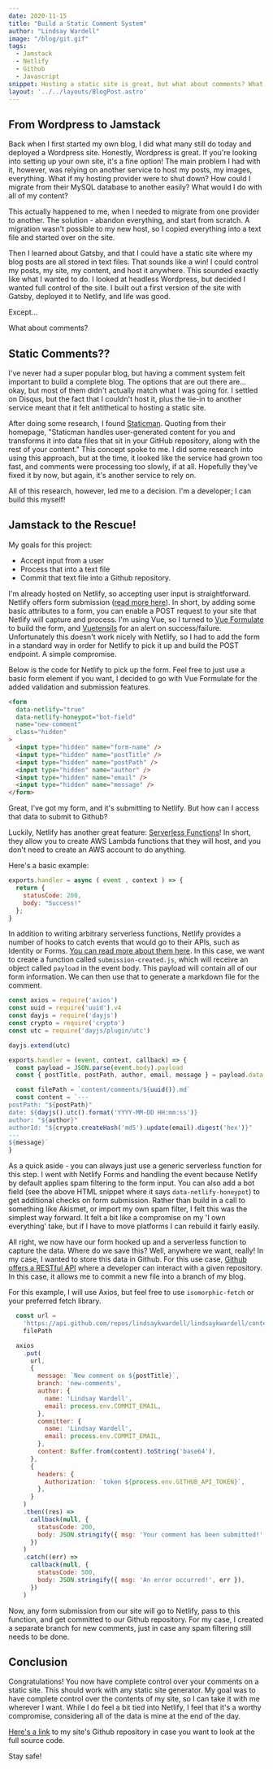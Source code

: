 ```yaml
---
date: 2020-11-15
title: "Build a Static Comment System"
author: "Lindsay Wardell"
image: "/blog/git.gif"
tags:
  - Jamstack
  - Netlify
  - Github
  - Javascript
snippet: Hosting a static site is great, but what about comments? What can we do to store comments in a static site?
layout: '../../layouts/BlogPost.astro'
---
```


## From Wordpress to Jamstack

Back when I first started my own blog, I did what many still do today and deployed a Wordpress site. Honestly, Wordpress is great. If you're looking into setting up your own site, it's a fine option! The main problem I had with it, however, was relying on another service to host my posts, my images, everything. What if my hosting provider were to shut down? How could I migrate from their MySQL database to another easily? What would I do with all of my content?

This actually happened to me, when I needed to migrate from one provider to another. The solution - abandon everything, and start from scratch. A migration wasn't possible to my new host, so I copied everything into a text file and started over on the site. 

Then I learned about Gatsby, and that I could have a static site where my blog posts are all stored in text files. That sounds like a win! I could control my posts, my site, my content, and host it anywhere. This sounded exactly like what I wanted to do. I looked at headless Wordpress, but decided I wanted full control of the site. I built out a first version of the site with Gatsby, deployed it to Netlify, and life was good.

Except...

What about comments?

## Static Comments??

I've never had a super popular blog, but having a comment system felt important to build a complete blog. The options that are out there are... okay, but most of them didn't actually match what I was going for. I settled on Disqus, but the fact that I couldn't host it, plus the tie-in to another service meant that it felt antithetical to hosting a static site.

After doing some research, I found [Staticman](https://staticman.net/). Quoting from their homepage, "Staticman handles user-generated content for you and transforms it into data files that sit in your GitHub repository, along with the rest of your content." This concept spoke to me. I did some research into using this approach, but at the time, it looked like the service had grown too fast, and comments were processing too slowly, if at all. Hopefully they've fixed it by now, but again, it's another service to rely on.

All of this research, however, led me to a decision. I'm a developer; I can build this myself!

## Jamstack to the Rescue!

My goals for this project:

- Accept input from a user
- Process that into a text file
- Commit that text file into a Github repository.

I'm already hosted on Netlify, so accepting user input is straightforward. Netlify offers form submission ([read more here](https://www.netlify.com/products/forms/)). In short, by adding some basic attributes to a form, you can enable a POST request to your site that Netlify will capture and process. I'm using Vue, so I turned to [Vue Formulate](https://vueformulate.com/) to build the form, and [Vuetensils](https://vuetensils.stegosource.com/) for an alert on success/failure. Unfortunately this doesn't work nicely with Netlify, so I had to add the form in a standard way in order for Netlify to pick it up and build the POST endpoint. A simple compromise.

Below is the code for Netlify to pick up the form. Feel free to just use a basic form element if you want, I decided to go with Vue Formulate for the added validation and submission features.

```html
<form
  data-netlify="true"
  data-netlify-honeypot="bot-field"
  name="new-comment"
  class="hidden"
>
  <input type="hidden" name="form-name" />
  <input type="hidden" name="postTitle" />
  <input type="hidden" name="postPath" />
  <input type="hidden" name="author" />
  <input type="hidden" name="email" />
  <input type="hidden" name="message" />
</form>
```

Great, I've got my form, and it's submitting to Netlify. But how can I access that data to submit to Github?

Luckily, Netlify has another great feature: [Serverless Functions](https://www.netlify.com/products/functions/)! In short, they allow you to create AWS Lambda functions that they will host, and you don't need to create an AWS account to do anything.

Here's a basic example:

```javascript
exports.handler = async ( event , context ) => { 
  return { 
    statusCode: 200, 
    body: "Success!" 
  }; 
}
```

In addition to writing arbitrary serverless functions, Netlify provides a number of hooks to catch events that would go to their APIs, such as Identity or Forms. [You can read more about them here](https://docs.netlify.com/functions/trigger-on-events/). In this case, we want to create a function called `submission-created.js`, which will receive an object called `payload` in the event body. This payload will contain all of our form information. We can then use that to generate a markdown file for the comment.

```javascript
const axios = require('axios')
const uuid = require('uuid').v4
const dayjs = require('dayjs')
const crypto = require('crypto')
const utc = require('dayjs/plugin/utc')

dayjs.extend(utc)

exports.handler = (event, context, callback) => {
  const payload = JSON.parse(event.body).payload
  const { postTitle, postPath, author, email, message } = payload.data

  const filePath = `content/comments/${uuid()}.md`
  const content = `---
postPath: "${postPath}"
date: ${dayjs().utc().format('YYYY-MM-DD HH:mm:ss')}
author: "${author}"
authorId: "${crypto.createHash('md5').update(email).digest('hex')}"
---
${message}`
}
```

As a quick aside - you can always just use a generic serverless function for this step. I went with Netlify Forms and handling the event because Netlify by default applies spam filtering to the form input. You can also add a bot field (see the above HTML snippet where it says `data-netlify-honeypot`) to get additional checks on form submission. Rather than build in a call to something like Akismet, or import my own spam filter, I felt this was the simplest way forward. It felt a bit like a compromise on my 'I own everything' take, but if I have to move platforms I can rebuild it fairly easily.

All right, we now have our form hooked up and a serverless function to capture the data. Where do we save this? Well, anywhere we want, really! In my case, I wanted to store this data in Github. For this use case, [Github offers a RESTful API](https://docs.github.com/en/free-pro-team@latest/rest) where a developer can interact with a given repository. In this case, it allows me to commit a new file into a branch of my blog.

For this example, I will use Axios, but feel free to use `isomorphic-fetch` or your preferred fetch library. 

```javascript
  const url =
    'https://api.github.com/repos/lindsaykwardell/lindsaykwardell/contents/' +
    filePath

  axios
    .put(
      url,
      {
        message: `New comment on ${postTitle}`,
        branch: 'new-comments',
        author: {
          name: 'Lindsay Wardell',
          email: process.env.COMMIT_EMAIL,
        },
        committer: {
          name: 'Lindsay Wardell',
          email: process.env.COMMIT_EMAIL,
        },
        content: Buffer.from(content).toString('base64'),
      },
      {
        headers: {
          Authorization: `token ${process.env.GITHUB_API_TOKEN}`,
        },
      }
    )
    .then((res) =>
      callback(null, {
        statusCode: 200,
        body: JSON.stringify({ msg: 'Your comment has been submitted!' }),
      })
    )
    .catch((err) =>
      callback(null, {
        statusCode: 500,
        body: JSON.stringify({ msg: 'An error occurred!', err }),
      })
    )
```

Now, any form submission from our site will go to Netlify, pass to this function, and get committed to our Github repository. For my case, I created a separate branch for new comments, just in case any spam filtering still needs to be done.

## Conclusion

Congratulations! You now have complete control over your comments on a static site. This should work with any static site generator. My goal was to have complete control over the contents of my site, so I can take it with me wherever I want. While I do feel a bit tied into Netlify, I feel that it's a worthy compromise, considering all of the data is mine at the end of the day.

[Here's a link](https://github.com/lindsaykwardell/lindsaykwardell) to my site's Github repository in case you want to look at the full source code.

Stay safe!